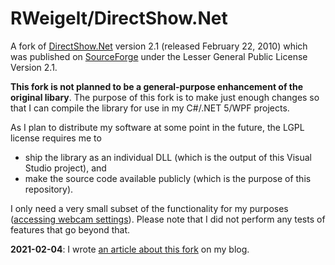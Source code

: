 # RWeigelt/DirectShow.Net

A fork of [DirectShow.Net](https://sourceforge.net/projects/directshownet/) version 2.1 (released February 22, 2010) which was published on [SourceForge](https://sourceforge.net/projects/directshownet/files/DirectShowNET/v2.1/) under the Lesser General Public License Version 2.1. 

**This fork is not planned to be a general-purpose enhancement of the original libary**. The purpose of this fork is to make just enough changes so that I can compile the library for use in my C#/.NET 5/WPF projects.

As I plan to distribute my software at some point in the future, the LGPL license requires me to 
* ship the library as an individual DLL (which is the output of this Visual Studio project), and
* make the source code available publicly (which is the purpose of this repository).

I only need a very small subset of the functionality for my purposes ([accessing webcam settings](https://weblogs.asp.net/rweigelt/how-to-access-webcam-properties-from-c)). Please note that I did not perform any tests of features that go beyond that.

**2021-02-04**: I wrote [an article about this fork](https://weblogs.asp.net/rweigelt/compiling-directshow-net-for-use-in-net-5) on my blog.
